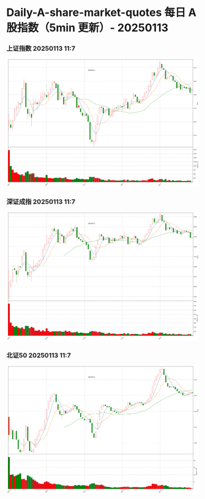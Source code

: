 
# Daily-A-share-market-quotes 每日 A 股指数（5min 更新）- 20250113

### 上证指数 20250113 11:7
![](./fig/2025/1/20250113-sh000001.png)

### 深证成指 20250113 11:7
![](./fig/2025/1/20250113-sz399001.png)

### 北证50 20250113 11:7
![](./fig/2025/1/20250113-bj899050.png)
